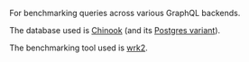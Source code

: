 For benchmarking queries across various GraphQL backends.

The database used is [Chinook](https://github.com/lerocha/chinook-database) (and its [Postgres variant](https://github.com/xivSolutions/ChinookDb_Pg_Modified/tree/pg_names)).

The benchmarking tool used is [wrk2](https://github.com/giltene/wrk2).

